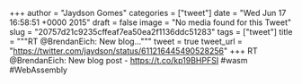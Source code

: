 
+++
author = "Jaydson Gomes"
categories = ["tweet"]
date = "Wed Jun 17 16:58:51 +0000 2015"
draft = false
image = "No media found for this Tweet"
slug = "20757d21c9235cffeaf7ea50ea2f1136ddc51283"
tags = ["tweet"]
title = """RT @BrendanEich: New blog..."""
tweet = true
tweet_url = "https://twitter.com/jaydson/status/611216445490528256"
+++
RT @BrendanEich: New blog post - https://t.co/kp19BHPFSI #wasm #WebAssembly
